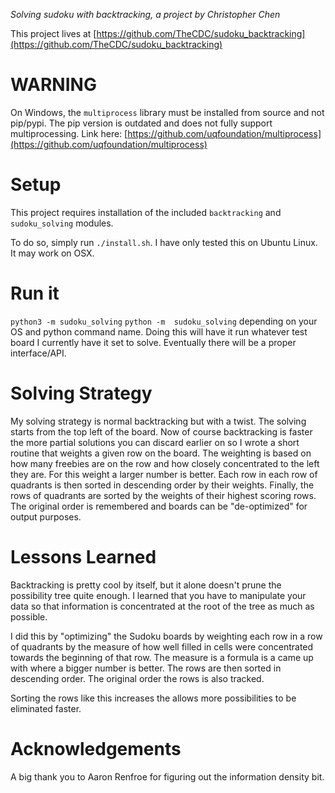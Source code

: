 *Solving sudoku with backtracking, a project by Christopher Chen*

This project lives at [https://github.com/TheCDC/sudoku_backtracking](https://github.com/TheCDC/sudoku_backtracking)

# WARNING #
On Windows, the `multiprocess` library must be installed from source and not pip/pypi. The pip version is outdated and does not fully support multiprocessing. Link here: [https://github.com/uqfoundation/multiprocess](https://github.com/uqfoundation/multiprocess)

# Setup #
This project requires installation of the included `backtracking` and `sudoku_solving` modules.

To do so, simply run `./install.sh`. I have only tested this on Ubuntu Linux. It may work on OSX.

# Run it #
`python3 -m sudoku_solving` `python -m  sudoku_solving` depending on your OS and python command name. Doing this will have it run whatever test board I currently have it set to solve. Eventually there will be a proper interface/API.

# Solving Strategy #
My solving strategy is normal backtracking but with a twist. The solving starts from the top left of the board. Now of course backtracking is faster the more partial solutions you can discard earlier on so I wrote a short routine that weights a given row on the board. The weighting is based on how many freebies are on the row and how closely concentrated to the left they are. For this weight a larger number is better. Each row in each row of quadrants is then sorted in descending order by their weights. Finally, the rows of quadrants are sorted by the weights of their highest scoring rows. The original order is remembered and boards can be "de-optimized" for output purposes.

# Lessons Learned #
Backtracking is pretty cool by itself, but it alone doesn't prune the possibility tree quite enough.
I learned that you have to manipulate your data so that information is concentrated at the root of the tree as much as possible.

I did this by "optimizing" the Sudoku boards by weighting each row in a row of quadrants by the measure of how well filled in cells were concentrated towards the beginning of that row. The measure is a formula is a came up with where a bigger number is better. The rows are then sorted in descending order. The original order the rows is also tracked.

Sorting the rows like this increases the allows more possibilities to be eliminated faster.

# Acknowledgements #
A big thank you to Aaron Renfroe for figuring out the information density bit.
